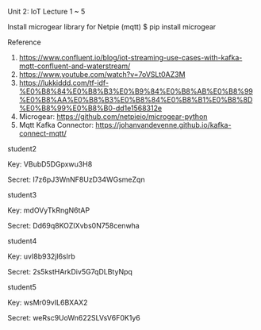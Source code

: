 Unit 2: IoT
Lecture 1 ~ 5

Install microgear library for Netpie (mqtt)
$ pip install microgear


Reference
1. https://www.confluent.io/blog/iot-streaming-use-cases-with-kafka-mqtt-confluent-and-waterstream/
2. https://www.youtube.com/watch?v=7oVSLt0AZ3M
3. https://lukkiddd.com/tf-idf-%E0%B8%84%E0%B8%B3%E0%B9%84%E0%B8%AB%E0%B8%99%E0%B8%AA%E0%B8%B3%E0%B8%84%E0%B8%B1%E0%B8%8D%E0%B8%99%E0%B8%B0-dd1e1568312e
4. Microgear: https://github.com/netpieio/microgear-python
5. Mqtt Kafka Connector: https://johanvandevenne.github.io/kafka-connect-mqtt/


student2

Key: VBubD5DGpxwu3H8

Secret: I7z6pJ3WnNF8UzD34WGsmeZqn


student3

Key: mdOVyTkRngN6tAP

Secret: Dd69q8KOZIXvbs0N758cenwha

student4

Key: uvI8b932jl6sIrb

Secret: 2s5kstHArkDiv5G7qDLBtyNpq


student5

Key: wsMr09vIL6BXAX2

Secret: weRsc9UoWn622SLVsV6F0K1y6

